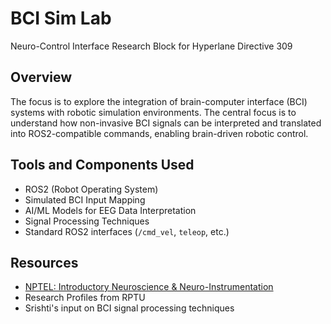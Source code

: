 # BCI Sim Lab
Neuro-Control Interface Research Block for Hyperlane Directive 309
 
## Overview  
The focus is to explore the integration of brain-computer interface (BCI) systems with robotic simulation environments. The central focus is to understand how non-invasive BCI signals can be interpreted and translated into ROS2-compatible commands, enabling brain-driven robotic control.

## Tools and Components Used  
- ROS2 (Robot Operating System)  
- Simulated BCI Input Mapping  
- AI/ML Models for EEG Data Interpretation  
- Signal Processing Techniques  
- Standard ROS2 interfaces (`/cmd_vel`, `teleop`, etc.)

## Resources  
- [NPTEL: Introductory Neuroscience & Neuro-Instrumentation](https://nptel.ac.in/courses/108108167)  
- Research Profiles from RPTU  
- Srishti's input on BCI signal processing techniques  
